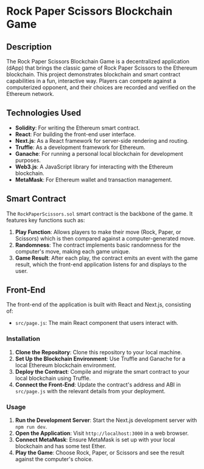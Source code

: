 # Rock Paper Scissors Blockchain Game

## Description

The Rock Paper Scissors Blockchain Game is a decentralized application (dApp) that brings the classic game of Rock Paper Scissors to the Ethereum blockchain. This project demonstrates blockchain and smart contract capabilities in a fun, interactive way. Players can compete against a computerized opponent, and their choices are recorded and verified on the Ethereum network.

## Technologies Used

- **Solidity**: For writing the Ethereum smart contract.
- **React**: For building the front-end user interface.
- **Next.js**: As a React framework for server-side rendering and routing.
- **Truffle**: As a development framework for Ethereum.
- **Ganache**: For running a personal local blockchain for development purposes.
- **Web3.js**: A JavaScript library for interacting with the Ethereum blockchain.
- **MetaMask**: For Ethereum wallet and transaction management.

## Smart Contract

The `RockPaperScissors.sol` smart contract is the backbone of the game. It features key functions such as:

1. **Play Function**: Allows players to make their move (Rock, Paper, or Scissors) which is then compared against a computer-generated move.
2. **Randomness**: The contract implements basic randomness for the computer's move, making each game unique.
3. **Game Result**: After each play, the contract emits an event with the game result, which the front-end application listens for and displays to the user.

## Front-End

The front-end of the application is built with React and Next.js, consisting of:

- `src/page.js`: The main React component that users interact with.

### Installation

1. **Clone the Repository**: Clone this repository to your local machine.
2. **Set Up the Blockchain Environment**: Use Truffle and Ganache for a local Ethereum blockchain environment.
3. **Deploy the Contract**: Compile and migrate the smart contract to your local blockchain using Truffle.
4. **Connect the Front-End**: Update the contract's address and ABI in `src/page.js` with the relevant details from your deployment.

### Usage

1. **Run the Development Server**: Start the Next.js development server with `npm run dev`.
2. **Open the Application**: Visit `http://localhost:3000` in a web browser.
3. **Connect MetaMask**: Ensure MetaMask is set up with your local blockchain and has some test Ether.
4. **Play the Game**: Choose Rock, Paper, or Scissors and see the result against the computer's choice.
